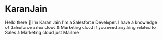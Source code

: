 # KaranJain

Hello there 👋 I'm Karan Jain 
I'm a Salesforce Developer.
I have a knowledge of Salesforce sales cloud & Marketing cloud 
if you need anything related to Sales & Marketing cloud just Mail me 
